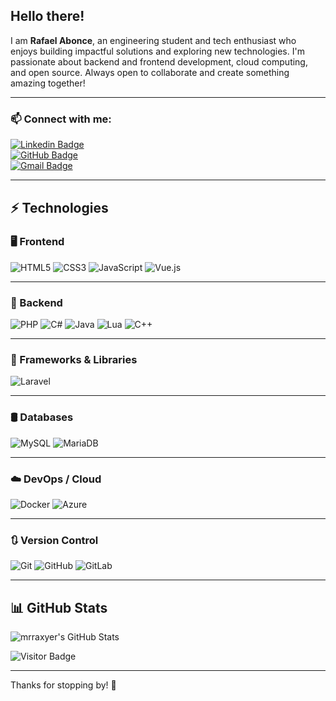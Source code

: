 ## Hello there!

I am **Rafael Abonce**, an engineering student and tech enthusiast who enjoys building impactful solutions and exploring new technologies. I'm passionate about backend and frontend development, cloud computing, and open source. Always open to collaborate and create something amazing together!

---

### 📫 Connect with me:

[![Linkedin Badge](https://img.shields.io/badge/-LinkedIn-blue?style=flat-square&logo=Linkedin&logoColor=white&link=https://www.linkedin.com)](https://www.linkedin.com/in/rafael-abonce-garc%C3%ADa-97327a286/)  
[![GitHub Badge](https://img.shields.io/badge/-mrraxyer-181717?style=flat-square&logo=github&logoColor=white&link=https://github.com/mrraxyer)](https://github.com/mrraxyer)  
[![Gmail Badge](https://img.shields.io/badge/-raxyercontact@gmail.com-c14438?style=flat-square&logo=Gmail&logoColor=white&link=mailto:yourmail@example.com)](mailto:raxyercontact@gmail.com)

---

## ⚡ Technologies

### 🖥️ Frontend

![HTML5](https://img.shields.io/badge/-HTML5-E34F26?style=flat-square&logo=html5)
![CSS3](https://img.shields.io/badge/-CSS3-1572B6?style=flat-square&logo=css3)
![JavaScript](https://img.shields.io/badge/-JavaScript-F7DF1E?style=flat-square&logo=javascript&logoColor=black)
![Vue.js](https://img.shields.io/badge/-Vue.js-4FC08D?style=flat-square&logo=vue.js)

---

### 🔧 Backend

![PHP](https://img.shields.io/badge/-PHP-777BB4?style=flat-square&logo=php)
![C#](https://img.shields.io/badge/-C%23-239120?style=flat-square&logo=c-sharp)
![Java](https://img.shields.io/badge/-Java-007396?style=flat-square&logo=java)
![Lua](https://img.shields.io/badge/-Lua-000080?style=flat-square&logo=lua)
![C++](https://img.shields.io/badge/-C++-00599C?style=flat-square&logo=c%2b%2b)

---

### 🧰 Frameworks & Libraries

![Laravel](https://img.shields.io/badge/-Laravel-FF2D20?style=flat-square&logo=laravel)

---

### 🛢️ Databases

![MySQL](https://img.shields.io/badge/-MySQL-4479A1?style=flat-square&logo=mysql)
![MariaDB](https://img.shields.io/badge/-MariaDB-003545?style=flat-square&logo=mariadb)

---

### ☁️ DevOps / Cloud

![Docker](https://img.shields.io/badge/-Docker-2496ED?style=flat-square&logo=docker)
![Azure](https://img.shields.io/badge/-Azure-0078D4?style=flat-square&logo=microsoft-azure)

---

### 🔃 Version Control

![Git](https://img.shields.io/badge/-Git-F05032?style=flat-square&logo=git)
![GitHub](https://img.shields.io/badge/-GitHub-181717?style=flat-square&logo=github)
![GitLab](https://img.shields.io/badge/-GitLab-FCA121?style=flat-square&logo=gitlab)

---

## 📊 GitHub Stats

![mrraxyer's GitHub Stats](https://github-readme-stats.vercel.app/api?username=mrraxyer&count_private=true&show_icons=true&include_all_commits=true&theme=radical)

![Visitor Badge](https://visitor-badge.laobi.icu/badge?page_id=mrraxyer.mrraxyer)

---

Thanks for stopping by! 🚀

